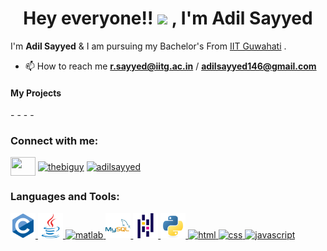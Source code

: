 <h1 align="center">Hey everyone!! <img src="https://github.com/TheDudeThatCode/TheDudeThatCode/blob/master/Assets/Hi.gif"  height="29px"> , I'm Adil Sayyed </h1>
<p align="center">
  
  

</p>

I'm **Adil Sayyed** & I am pursuing my Bachelor's From [IIT Guwahati](https://www.iitg.ac.in/) .

- 📫 How to reach me **r.sayyed@iitg.ac.in** / **adilsayyed146@gmail.com**
<p>
  <h4>My Projects</h4>
   - 
   - 
   - 
   - 
</p>
<h3 align="left">Connect with me:</h3>
<p align="left">
<a href="https://www.instagram.com/addilsayyed/" target="blank"><img align="center" src="https://raw.githubusercontent.com/rahuldkjain/github-profile-readme-generator/master/src/images/icons/Social/instagram.svg" alt="" height="30" width="40" /></a>
<a href="https://codeforces.com/profile/thebiguy" target="blank"><img align="center" src="https://cdn.iconscout.com/icon/free/png-256/code-forces-3628695-3029920.png" alt="thebiguy" height="30" width="40" /></a>
<a href="https://www.linkedin.com/in/adil-sayyed/" target="blank"><img align="center" src="https://www.freepnglogos.com/uploads/linkedin-in-logo-png-1.png" alt="adilsayyed" height="30" width="40" /></a>
</p>
<h3 align="left">Languages and Tools:</h3>

<a href="https://www.cprogramming.com/" target="_blank" rel="noreferrer"> <img src="https://raw.githubusercontent.com/devicons/devicon/master/icons/c/c-original.svg" alt="c" width="40" height="40"/> </a> 
<a href="https://www.java.com" target="_blank" rel="noreferrer"> <img src="https://raw.githubusercontent.com/devicons/devicon/master/icons/java/java-original.svg" alt="java" width="40" height="40"/> </a>  <a href="https://www.mathworks.com/" target="_blank" rel="noreferrer"> <img src="https://upload.wikimedia.org/wikipedia/commons/2/21/Matlab_Logo.png" alt="matlab" width="40" height="40"/> </a> 
<a href="https://www.mysql.com/" target="_blank" rel="noreferrer"> <img src="https://raw.githubusercontent.com/devicons/devicon/master/icons/mysql/mysql-original-wordmark.svg" alt="mysql" width="40" height="40"/> </a> 
<a href="https://pandas.pydata.org/" target="_blank" rel="noreferrer"> <img src="https://raw.githubusercontent.com/devicons/devicon/2ae2a900d2f041da66e950e4d48052658d850630/icons/pandas/pandas-original.svg" alt="pandas" width="40" height="40"/> </a> 
<a href="https://www.python.org" target="_blank" rel="noreferrer"> <img src="https://raw.githubusercontent.com/devicons/devicon/master/icons/python/python-original.svg" alt="python" width="40" height="40"/> </a> 
<a href="https://www.html.com" target="_blank" rel="noreferrer"> <img src="https://cdn.pixabay.com/photo/2017/08/05/11/16/logo-2582748_1280.png" alt="html" width="40" height="40"/> </a>
<a href="https://www.html.com" target="_blank" rel="noreferrer"> <img src="https://upload.wikimedia.org/wikipedia/commons/thumb/d/d5/CSS3_logo_and_wordmark.svg/1200px-CSS3_logo_and_wordmark.svg.png" alt="css" width="40" height="40"/> </a>
<a href="https://www.javascript.com" target="_blank" rel="noreferrer"> <img src="https://static.javatpoint.com/images/javascript/javascript_logo.png" alt="javascript" width="40" height="40"/> </a>
 

</p>
<h1>
  </h1>
<br/>
